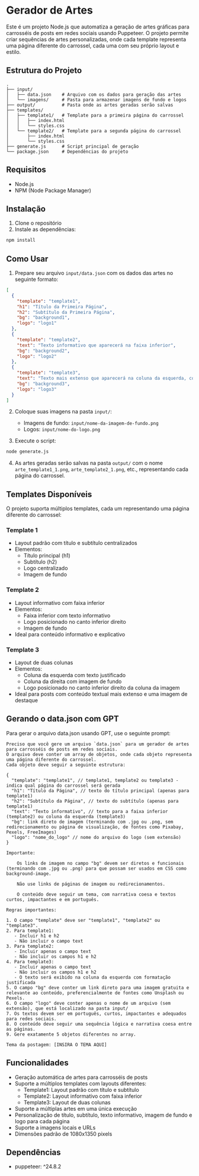 # Gerador de Artes

Este é um projeto Node.js que automatiza a geração de artes gráficas para carrosséis de posts em redes sociais usando Puppeteer. O projeto permite criar sequências de artes personalizadas, onde cada template representa uma página diferente do carrossel, cada uma com seu próprio layout e estilo.

## Estrutura do Projeto

```
.
├── input/
│   ├── data.json    # Arquivo com os dados para geração das artes
│   └── imagens/     # Pasta para armazenar imagens de fundo e logos
├── output/          # Pasta onde as artes geradas serão salvas
├── templates/
│   ├── template1/   # Template para a primeira página do carrossel
│   │   ├── index.html
│   │   └── styles.css
│   └── template2/   # Template para a segunda página do carrossel
│       ├── index.html
│       └── styles.css
├── generate.js      # Script principal de geração
└── package.json     # Dependências do projeto
```

## Requisitos

- Node.js
- NPM (Node Package Manager)

## Instalação

1. Clone o repositório
2. Instale as dependências:
```bash
npm install
```

## Como Usar

1. Prepare seu arquivo `input/data.json` com os dados das artes no seguinte formato:
```json
[
  {
    "template": "template1",
    "h1": "Título da Primeira Página",
    "h2": "Subtítulo da Primeira Página",
    "bg": "background1",
    "logo": "logo1"
  },
  {
    "template": "template2",
    "text": "Texto informativo que aparecerá na faixa inferior",
    "bg": "background2",
    "logo": "logo2"
  },
  {
    "template": "template3",
    "text": "Texto mais extenso que aparecerá na coluna da esquerda, com formatação justificada e tamanho adequado para leitura",
    "bg": "background3",
    "logo": "logo3"
  }
]
```

2. Coloque suas imagens na pasta `input/`:
   - Imagens de fundo: `input/nome-da-imagem-de-fundo.png`
   - Logos: `input/nome-do-logo.png`

3. Execute o script:
```bash
node generate.js
```

4. As artes geradas serão salvas na pasta `output/` com o nome `arte_template1_1.png`, `arte_template2_1.png`, etc., representando cada página do carrossel.

## Templates Disponíveis

O projeto suporta múltiplos templates, cada um representando uma página diferente do carrossel:

### Template 1
- Layout padrão com título e subtítulo centralizados
- Elementos:
  - Título principal (h1)
  - Subtítulo (h2)
  - Logo centralizado
  - Imagem de fundo

### Template 2
- Layout informativo com faixa inferior
- Elementos:
  - Faixa inferior com texto informativo
  - Logo posicionado no canto inferior direito
  - Imagem de fundo
- Ideal para conteúdo informativo e explicativo
                            
### Template 3
- Layout de duas colunas
- Elementos:
  - Coluna da esquerda com texto justificado
  - Coluna da direita com imagem de fundo
  - Logo posicionado no canto inferior direito da coluna da imagem
- Ideal para posts com conteúdo textual mais extenso e uma imagem de destaque

## Gerando o data.json com GPT

Para gerar o arquivo data.json usando GPT, use o seguinte prompt:

```
Preciso que você gere um arquivo `data.json` para um gerador de artes para carrosséis de posts em redes sociais.  
O arquivo deve conter um array de objetos, onde cada objeto representa uma página diferente do carrossel.  
Cada objeto deve seguir a seguinte estrutura:

{
  "template": "template1", // template1, template2 ou template3 - indica qual página do carrossel será gerada
  "h1": "Título da Página", // texto do título principal (apenas para template1)
  "h2": "Subtítulo da Página", // texto do subtítulo (apenas para template1)
  "text": "Texto informativo", // texto para a faixa inferior (template2) ou coluna da esquerda (template3)
  "bg": link direto de imagem (terminando com .jpg ou .png, sem redirecionamento ou página de visualização, de fontes como Pixabay, Pexels, FreeImages)
  "logo": "nome_do_logo" // nome do arquivo do logo (sem extensão)
}

Importante:

    Os links de imagem no campo "bg" devem ser diretos e funcionais (terminando com .jpg ou .png) para que possam ser usados em CSS como background-image.

    Não use links de páginas de imagem ou redirecionamentos.

    O conteúdo deve seguir um tema, com narrativa coesa e textos curtos, impactantes e em português.

Regras importantes:

1. O campo "template" deve ser "template1", "template2" ou "template3".
2. Para template1:
   - Incluir h1 e h2
   - Não incluir o campo text
3. Para template2:
   - Incluir apenas o campo text
   - Não incluir os campos h1 e h2
4. Para template3:
   - Incluir apenas o campo text
   - Não incluir os campos h1 e h2
   - O texto será exibido na coluna da esquerda com formatação justificada
5. O campo "bg" deve conter um link direto para uma imagem gratuita e relevante ao conteúdo, preferencialmente de fontes como Unsplash ou Pexels.
6. O campo "logo" deve conter apenas o nome de um arquivo (sem extensão), que está localizado na pasta input/
7. Os textos devem ser em português, curtos, impactantes e adequados para redes sociais.
8. O conteúdo deve seguir uma sequência lógica e narrativa coesa entre as páginas.
9. Gere exatamente 5 objetos diferentes no array.

Tema da postagem: [INSIRA O TEMA AQUI]
```

## Funcionalidades

- Geração automática de artes para carrosséis de posts
- Suporte a múltiplos templates com layouts diferentes:
  - Template1: Layout padrão com título e subtítulo
  - Template2: Layout informativo com faixa inferior
  - Template3: Layout de duas colunas
- Suporte a múltiplas artes em uma única execução
- Personalização de título, subtítulo, texto informativo, imagem de fundo e logo para cada página
- Suporte a imagens locais e URLs
- Dimensões padrão de 1080x1350 pixels

## Dependências

- puppeteer: ^24.8.2 